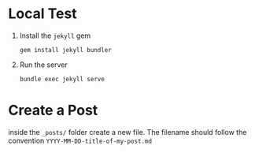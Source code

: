 # Local Test

1. Install the `jekyll` gem

    `gem install jekyll bundler`

2. Run the server

    `bundle exec jekyll serve`

# Create a Post

inside the `_posts/` folder create a new file. The filename should follow the convention `YYYY-MM-DD-title-of-my-post.md`